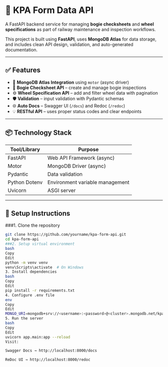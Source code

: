 # 🚄 KPA Form Data API

A FastAPI backend service for managing **bogie checksheets** and **wheel specifications** as part of railway maintenance and inspection workflows.

This project is built using **FastAPI**, uses **MongoDB Atlas** for data storage, and includes clean API design, validation, and auto-generated documentation.

---

## ✅ Features

- 🔧 **MongoDB Atlas Integration** using `motor` (async driver)
- 📄 **Bogie Checksheet API** – create and manage bogie inspections
- ⚙️ **Wheel Specification API** – add and filter wheel data with pagination
- 🛡 **Validation** – input validation with Pydantic schemas
- 🌐 **Auto Docs** – Swagger UI (`/docs`) and Redoc (`/redoc`)
- 💡 **RESTful API** – uses proper status codes and clear endpoints

---

## 📦 Technology Stack

| Tool/Library     | Purpose                          |
|------------------|----------------------------------|
| FastAPI          | Web API Framework (async)        |
| Motor            | MongoDB Driver (async)           |
| Pydantic         | Data validation                  |
| Python Dotenv    | Environment variable management  |
| Uvicorn          | ASGI server                      |

---

## 🔐 Setup Instructions

###1. Clone the repository

```bash
git clone https://github.com/yourname/kpa-form-api.git
cd kpa-form-api
###2. Setup virtual environment
bash
Copy
Edit
python -m venv venv
venv\Scripts\activate  # On Windows
3. Install dependencies
bash
Copy
Edit
pip install -r requirements.txt
4. Configure .env file
env
Copy
Edit
MONGO_URI=mongodb+srv://<username>:<password>@<cluster>.mongodb.net/kpa_db?retryWrites=true&w=majority
5. Run the server
bash
Copy
Edit
uvicorn app.main:app --reload
Visit:

Swagger Docs → http://localhost:8000/docs

ReDoc UI → http://localhost:8000/redoc
